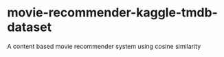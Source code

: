 # movie-recommender-kaggle-tmdb-dataset

A content based movie recommender system using cosine similarity
